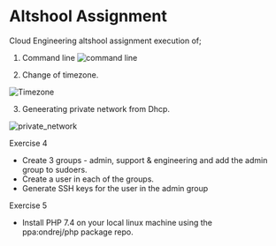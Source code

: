# Altshool Assignment
Cloud Engineering altshool assignment execution of;
1. Command line 
![command line](https://user-images.githubusercontent.com/105046475/186950597-793a7d8a-019b-4039-a04a-ad5512b4cab9.png)

2. Change of timezone.

![Timezone ](https://user-images.githubusercontent.com/105046475/186950148-d7918dbf-882f-4d1e-9915-18e20331cb89.png)

3. Geneerating private network from Dhcp.

![private_network](https://user-images.githubusercontent.com/105046475/186949020-66f295e9-74d8-4de4-9c62-8b81f456b7c2.png)

Exercise 4
<ul>
        <li>Create 3 groups - admin, support & engineering and add the admin group to sudoers. </li>
        <li>Create a user in each of the groups.</li>
        <li>Generate SSH keys for the user in the admin group</li>
    </ul>
    
Exercise 5
<ul>
        <li>Install PHP 7.4 on your local linux machine using the <br>ppa:ondrej/php package repo.</li>
    </ul>
